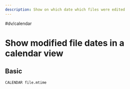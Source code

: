 ```yaml
---
description: Show on which date which files were edited
---
```

#dv/calendar

# Show modified file dates in a calendar view

## Basic 

```dataview
CALENDAR file.mtime
```